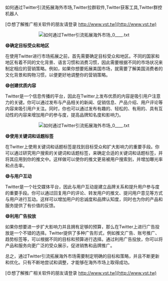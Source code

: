 如何通过Twitter引流拓展海外市场,Twitter拉群软件,Twitter获客工具,Twitter群控机器人

[😍想了解推广相关软件的朋友请登录 http://www.vst.tw](http://www.vst.tw)

 <center><img src="https://vst.tw/MP4/tuiguang/png/4.png" alt="如何通过Twitter引流拓展海外市场_0____.txt"></center>

**😄确定目标受众和地区**

在使用Twitter进行市场拓展之前，首先需要确定目标受众和地区。不同的国家和地区有着不同的文化背景、语言习惯和消费习惯，因此需要根据不同的市场状况来制定相应的营销策略。例如，如果你想要拓展美国市场，就需要了解美国消费者的文化背景和购物习惯，以便更好地调整你的营销策略。

**😄创建优质内容**

Twitter是一个信息传播的平台，因此在Twitter上发布优质的内容是吸引用户注意力的关键。你可以通过发布与产品相关的新闻、促销信息、产品介绍、用户评论等内容来吸引用户关注。同时，你也可以通过发布有趣的、轻松的、有用的、具有互动性的内容来增加用户的参与度，提高品牌知名度和影响力。

 <center><img src="https://vst.tw/MP4/tuiguang/png/7.png" alt="如何通过Twitter引流拓展海外市场_0____.txt"></center>

**😄使用关键词和话题标签**

在Twitter上使用关键词和话题标签是找到目标受众和扩大影响力的重要手段。你可以通过研究用户搜索的关键词和话题标签，来确定合适的关键词和话题标签，并将其应用到你的推文中。这样做可以使你的推文更易被用户搜索到，并增加曝光率和点击率。

**😄与用户互动**

Twitter是一个社交媒体平台，因此与用户互动是建立品牌关系和提升用户参与度的重要手段。你可以通过回复用户的评论、转发用户的推文、提问用户意见等方式与用户进行互动。这样可以增加用户的忠诚度和品牌认知度，同时也为你的产品和服务提供了有价值的反馈。

**😄利用广告投放**

如果你想要进一步扩大影响力并且拥有足够的预算，那么在Twitter上进行广告投放是一个不错的选择。Twitter提供了多种广告形式，例如推文广告、账号推广、趋势标签等，可以根据不同的目标和预算进行选择。通过利用广告投放，你可以将产品和服务向更广泛的受众展示，促进销售和品牌推广。

总之，通过Twitter引流拓展海外市场需要制定明确的目标和策略，并且不断更新和优化。只有不断地尝试和调整，才能够在海外市场上取得成功。

[😍想了解推广相关软件的朋友请登录 http://www.vst.tw](http://www.vst.tw)



